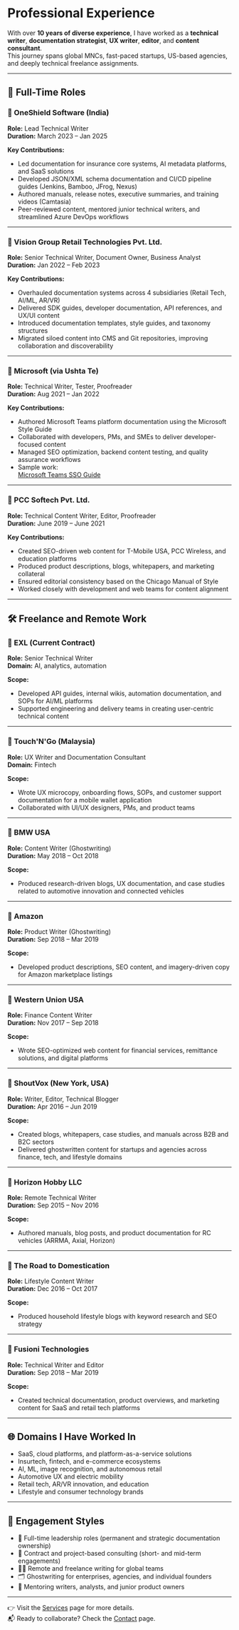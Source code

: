 # Professional Experience

With over **10 years of diverse experience**, I have worked as a **technical writer**, **documentation strategist**, **UX writer**, **editor**, and **content consultant**.  
This journey spans global MNCs, fast-paced startups, US-based agencies, and deeply technical freelance assignments.

---

## 🧱 Full-Time Roles

### 🏢 OneShield Software (India)
**Role:** Lead Technical Writer  
**Duration:** March 2023 – Jan 2025  

**Key Contributions:**
- Led documentation for insurance core systems, AI metadata platforms, and SaaS solutions
- Developed JSON/XML schema documentation and CI/CD pipeline guides (Jenkins, Bamboo, JFrog, Nexus)
- Authored manuals, release notes, executive summaries, and training videos (Camtasia)
- Peer-reviewed content, mentored junior technical writers, and streamlined Azure DevOps workflows

---

### 🏢 Vision Group Retail Technologies Pvt. Ltd.
**Role:** Senior Technical Writer, Document Owner, Business Analyst  
**Duration:** Jan 2022 – Feb 2023  

**Key Contributions:**
- Overhauled documentation systems across 4 subsidiaries (Retail Tech, AI/ML, AR/VR)
- Delivered SDK guides, developer documentation, API references, and UX/UI content
- Introduced documentation templates, style guides, and taxonomy structures
- Migrated siloed content into CMS and Git repositories, improving collaboration and discoverability

---

### 🏢 Microsoft (via Ushta Te)
**Role:** Technical Writer, Tester, Proofreader  
**Duration:** Aug 2021 – Jan 2022  

**Key Contributions:**
- Authored Microsoft Teams platform documentation using the Microsoft Style Guide
- Collaborated with developers, PMs, and SMEs to deliver developer-focused content
- Managed SEO optimization, backend content testing, and quality assurance workflows
- Sample work:  
  [Microsoft Teams SSO Guide](https://docs.microsoft.com/en-us/microsoftteams/platform/bots/how-to/authentication/auth-aad-sso-bots)

---

### 🏢 PCC Softech Pvt. Ltd.
**Role:** Technical Content Writer, Editor, Proofreader  
**Duration:** June 2019 – June 2021  

**Key Contributions:**
- Created SEO-driven web content for T-Mobile USA, PCC Wireless, and education platforms
- Produced product descriptions, blogs, whitepapers, and marketing collateral
- Ensured editorial consistency based on the Chicago Manual of Style
- Worked closely with development and web teams for content alignment

---

## 🛠️ Freelance and Remote Work

### 🔹 EXL (Current Contract)
**Role:** Senior Technical Writer  
**Domain:** AI, analytics, automation  

**Scope:**
- Developed API guides, internal wikis, automation documentation, and SOPs for AI/ML platforms
- Supported engineering and delivery teams in creating user-centric technical content

---

### 🔹 Touch'N'Go (Malaysia)
**Role:** UX Writer and Documentation Consultant  
**Domain:** Fintech  

**Scope:**
- Wrote UX microcopy, onboarding flows, SOPs, and customer support documentation for a mobile wallet application
- Collaborated with UI/UX designers, PMs, and product teams

---

### 🔹 BMW USA
**Role:** Content Writer (Ghostwriting)  
**Duration:** May 2018 – Oct 2018  

**Scope:**
- Produced research-driven blogs, UX documentation, and case studies related to automotive innovation and connected vehicles

---

### 🔹 Amazon
**Role:** Product Writer (Ghostwriting)  
**Duration:** Sep 2018 – Mar 2019  

**Scope:**
- Developed product descriptions, SEO content, and imagery-driven copy for Amazon marketplace listings

---

### 🔹 Western Union USA
**Role:** Finance Content Writer  
**Duration:** Nov 2017 – Sep 2018  

**Scope:**
- Wrote SEO-optimized web content for financial services, remittance solutions, and digital platforms

---

### 🔹 ShoutVox (New York, USA)
**Role:** Writer, Editor, Technical Blogger  
**Duration:** Apr 2016 – Jun 2019  

**Scope:**
- Created blogs, whitepapers, case studies, and manuals across B2B and B2C sectors
- Delivered ghostwritten content for startups and agencies across finance, tech, and lifestyle domains

---

### 🔹 Horizon Hobby LLC
**Role:** Remote Technical Writer  
**Duration:** Sep 2015 – Nov 2016  

**Scope:**
- Authored manuals, blog posts, and product documentation for RC vehicles (ARRMA, Axial, Horizon)

---

### 🔹 The Road to Domestication
**Role:** Lifestyle Content Writer  
**Duration:** Dec 2016 – Oct 2017  

**Scope:**
- Produced household lifestyle blogs with keyword research and SEO strategy

---

### 🔹 Fusioni Technologies
**Role:** Technical Writer and Editor  
**Duration:** Sep 2018 – Mar 2019  

**Scope:**
- Created technical documentation, product overviews, and marketing content for SaaS and retail tech platforms

---

## 🌐 Domains I Have Worked In

- SaaS, cloud platforms, and platform-as-a-service solutions  
- Insurtech, fintech, and e-commerce ecosystems  
- AI, ML, image recognition, and autonomous retail  
- Automotive UX and electric mobility  
- Retail tech, AR/VR innovation, and education  
- Lifestyle and consumer technology brands  

---

## 🤝 Engagement Styles

- 🔧 Full-time leadership roles (permanent and strategic documentation ownership)  
- 📄 Contract and project-based consulting (short- and mid-term engagements)  
- 🧑‍💻 Remote and freelance writing for global teams  
- 🗂️ Ghostwriting for enterprises, agencies, and individual founders  
- 🧠 Mentoring writers, analysts, and junior product owners

---

👉 Visit the [Services](services.md) page for more details.  
📬 Ready to collaborate? Check the [Contact](contact.md) page.
